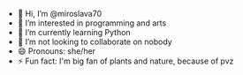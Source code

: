 - 👋 Hi, I’m @miroslava70
- 👀 I’m interested in programming and arts
- 🌱 I’m currently learning Python
- 💞️ I’m not looking to collaborate on nobody
- 😄 Pronouns: she/her
- ⚡ Fun fact: I'm big fan of plants and nature, because of pvz

<!---
miroslava70/miroslava70 is a ✨ special ✨ repository because its `README.md` (this file) appears on your GitHub profile.
You can click the Preview link to take a look at your changes.
--->
